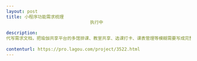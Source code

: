 ```yaml
---                
layout: post       
title: 小程序功能需求梳理
                                执行中
           
description: 
代写需求文档，把瑜伽共享平台的多馆排课、教室共享、选课打卡、课表管理等模糊需要写成完整文档
     
contenturl: https://pro.lagou.com/project/3522.html      
---                 
```

